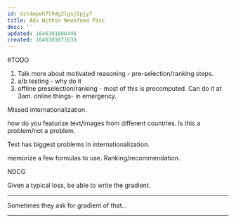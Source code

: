 ```yaml
---
id: dzt4mpeh7l9dg2lgsj5pjy7
title: Ads Within Newsfeed Pasc
desc: ''
updated: 1646301086446
created: 1646301071633
---
```



#TODO 

 1. Talk more about motivated reasoning - pre-selection/ranking steps.
 2. a/b testing - why do it
 3. offline preselection/ranking - most of this is precomputed.
 Can do it at 3am. 
 online things- in emergency.
 
 Missed internationalization.
 
 how do you featurize text/images from different countries. Is this a problem/not a problem.
 
 Text has biggest problems in internationalization.
 
 memorize a few formulas to use.
 Ranking/recommendation.
 
 NDCG
 
 Given a typical loss, be able to write the gradient.
 
 -----
 
 Sometimes they ask for gradient of that...
 
 -----
